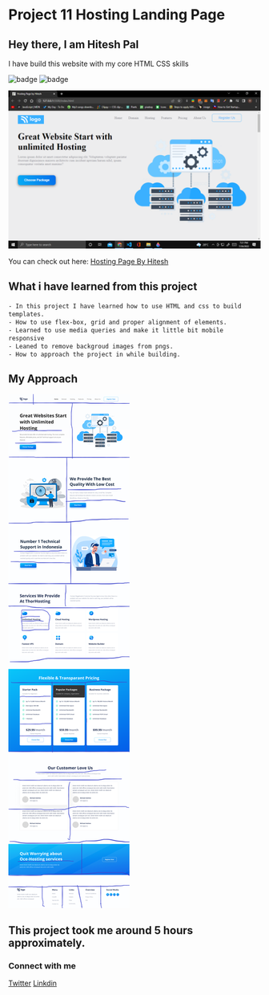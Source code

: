# Project 11 Hosting Landing Page

## Hey there, I am Hitesh Pal

I have build this website with my core HTML CSS skills


![badge](https://img.shields.io/badge/Project%2011-Hosting%20Landing%20Page-yellowgreen)
![badge](https://img.shields.io/badge/HTML-CSS-green)

![image](./images/created.png)

You can check out here: [Hosting Page By Hitesh](https://hosting-landing-page-by-hitesh.netlify.app/)



## What i have learned from this project

    - In this project I have learned how to use HTML and css to build templates.
    - How to use flex-box, grid and proper alignment of elements.
    - Learned to use media queries and make it little bit mobile responsive
    - Leaned to remove backgroud images from pngs.
    - How to approach the project in while building.

## My Approach

![image](./images/approach.png)

## This project took me around 5 hours approximately.

### Connect with me 
[Twitter](https://twitter.com/HiteshP25522550) 
[Linkdin](https://www.linkedin.com/in/hitesh-pal-8379011ab/)
